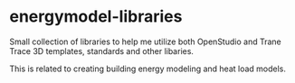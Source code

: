 # energymodel-libraries
Small collection of libraries to help me utilize both OpenStudio and Trane Trace 3D templates, standards and other libaries.

This is related to creating building energy modeling and heat load models.
